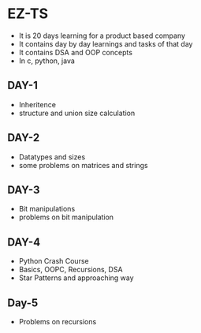 # EZ-TS

- It is 20 days learning for a product based company
- It contains day by day learnings and tasks of that day
- It contains DSA and OOP concepts
- In c, python, java

## DAY-1

- Inheritence
- structure and union size calculation

## DAY-2

- Datatypes and sizes
- some problems on matrices and strings

## DAY-3

- Bit manipulations
- problems on bit manipulation

## DAY-4

- Python Crash Course
- Basics, OOPC, Recursions, DSA
- Star Patterns and approaching way

## Day-5

- Problems on recursions
